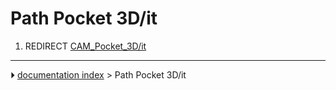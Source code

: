 # Path Pocket 3D/it
1.  REDIRECT [CAM_Pocket_3D/it](CAM_Pocket_3D/it.md)



---
⏵ [documentation index](../README.md) > Path Pocket 3D/it
